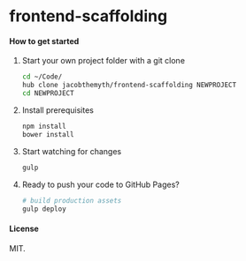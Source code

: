 # frontend-scaffolding

#### How to get started

1. Start your own project folder with a git clone

    ```sh
    cd ~/Code/
    hub clone jacobthemyth/frontend-scaffolding NEWPROJECT
    cd NEWPROJECT
    ```

2. Install prerequisites

    ```sh
    npm install
    bower install
    ```

3. Start watching for changes

    ```sh
    gulp
    ```

4. Ready to push your code to GitHub Pages?

    ```sh
    # build production assets
    gulp deploy
    ```

#### License

MIT.
